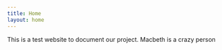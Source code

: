 ```yaml
---
title: Home
layout: home
---
```


This is a test website to document our project. Macbeth is a crazy person


